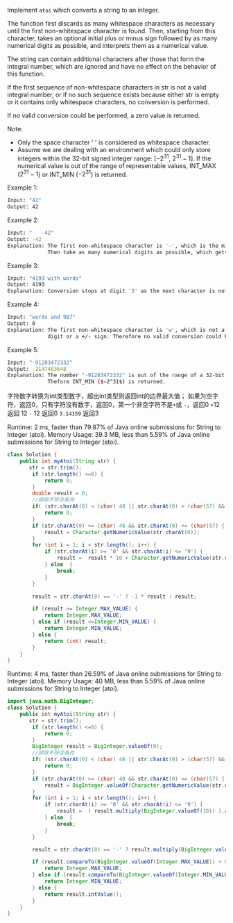 Implement `atoi` which converts a string to an integer.

The function first discards as many whitespace characters as necessary until the first non-whitespace character is found. Then, starting from this character, takes an optional initial plus or minus sign followed by as many numerical digits as possible, and interprets them as a numerical value.

The string can contain additional characters after those that form the integral number, which are ignored and have no effect on the behavior of this function.

If the first sequence of non-whitespace characters in str is not a valid integral number, or if no such sequence exists because either str is empty or it contains only whitespace characters, no conversion is performed.

If no valid conversion could be performed, a zero value is returned.

Note:

- Only the space character ' ' is considered as whitespace character.
- Assume we are dealing with an environment which could only store integers within the 32-bit signed integer range: [$−2^{31}$,  $2^{31} − 1$]. If the numerical value is out of the range of representable values, INT_MAX ($2^{31} − 1$) or INT_MIN ($−2^{31}$) is returned.

Example 1:
```bash txt
Input: "42"
Output: 42
```
Example 2:
```bash txt
Input: "   -42"
Output: -42
Explanation: The first non-whitespace character is '-', which is the minus sign.
             Then take as many numerical digits as possible, which gets 42.
```
Example 3:
```bash txt
Input: "4193 with words"
Output: 4193
Explanation: Conversion stops at digit '3' as the next character is not a numerical digit.
```
Example 4:
```bash txt
Input: "words and 987"
Output: 0
Explanation: The first non-whitespace character is 'w', which is not a numerical 
             digit or a +/- sign. Therefore no valid conversion could be performed.
```
Example 5:
```bash txt
Input: "-91283472332"
Output: -2147483648
Explanation: The number "-91283472332" is out of the range of a 32-bit signed integer.
             Thefore INT_MIN ($−2^31$) is returned.
```

字符数字转换为int类型数字，超出int类型则返回int的边界最大值；
如果为空字符，返回0，只有字符没有数字，返回0，第一个非空字符不是`+`或 `-`，返回0
`+`12 返回 12
`-` 12 返回0
`3.14159` 返回3

Runtime: 2 ms, faster than 79.87% of Java online submissions for String to Integer (atoi).
Memory Usage: 39.3 MB, less than 5.59% of Java online submissions for String to Integer (atoi).
```java
class Solution {
    public int myAtoi(String str) {
       str = str.trim();
        if (str.length() <=0) {
            return 0;
        }
        double result = 0;
        //排除不符合条件
        if( (str.charAt(0) < (char) 48 || str.charAt(0) > (char)57) && str.charAt(0) != '-' && str.charAt(0) != '+' ) {
            return 0;
        }
        if (str.charAt(0) >= (char) 48 && str.charAt(0) <= (char)57) {
            result = Character.getNumericValue(str.charAt(0));
        }
        for (int i = 1; i < str.length(); i++) {
            if (str.charAt(i) >= '0' && str.charAt(i) <= '9') {
                result =  result * 10 + Character.getNumericValue(str.charAt(i));
            } else  {
                break;
            }
        }

        result = str.charAt(0) == '-' ? -1 * result : result;

        if (result >= Integer.MAX_VALUE) {
            return Integer.MAX_VALUE;
        } else if (result <=Integer.MIN_VALUE) {
            return Integer.MIN_VALUE;
        } else {
            return (int) result;
        }
    }
}
```
Runtime: 4 ms, faster than 26.59% of Java online submissions for String to Integer (atoi).
Memory Usage: 40 MB, less than 5.59% of Java online submissions for String to Integer (atoi).
```java
import java.math.BigInteger;
class Solution {
    public int myAtoi(String str) {
       str = str.trim();
        if (str.length() <=0) {
            return 0;
        }
        BigInteger result = BigInteger.valueOf(0);
        //排除不符合条件
        if( (str.charAt(0) < (char) 48 || str.charAt(0) > (char)57) && str.charAt(0) != '-' && str.charAt(0) != '+' ) {
            return 0;
        }
        if (str.charAt(0) >= (char) 48 && str.charAt(0) <= (char)57) {
            result = BigInteger.valueOf(Character.getNumericValue(str.charAt(0)));
        }
        for (int i = 1; i < str.length(); i++) {
            if (str.charAt(i) >= '0' && str.charAt(i) <= '9') {
                result =  ( result.multiply(BigInteger.valueOf(10)) ).add(BigInteger.valueOf(Character.getNumericValue(str.charAt(i))));
            } else  {
                break;
            }
        }

        result = str.charAt(0) == '-' ? result.multiply(BigInteger.valueOf(-1)) : result;

        if (result.compareTo(BigInteger.valueOf(Integer.MAX_VALUE)) > 0) {
            return Integer.MAX_VALUE;
        } else if (result.compareTo(BigInteger.valueOf(Integer.MIN_VALUE)) < 0 ) {
            return Integer.MIN_VALUE;
        } else {
            return result.intValue();
        }
    }
}
```